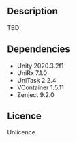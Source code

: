 ## Description

TBD

## Dependencies

* Unity 2020.3.2f1
* UniRx 7.1.0
* UniTask 2.2.4
* VContainer 1.5.11
* Zenject 9.2.0

## Licence

Unlicence
